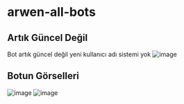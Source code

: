# arwen-all-bots
## Artık Güncel Değil
Bot artık güncel değil yeni kullanıcı adı sistemi yok
![image](https://user-images.githubusercontent.com/77726399/227242700-3dca8c00-f6aa-4130-bac9-929317dca4b6.png)

## Botun Görselleri
![image](https://user-images.githubusercontent.com/77726399/233904978-fc0a4bbc-3abd-4873-8fdc-afd45417a33a.png)
![image](https://user-images.githubusercontent.com/77726399/233905036-53e08357-bdfb-4539-9154-53ac8e869699.png)
